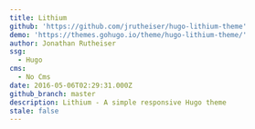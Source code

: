 ```yaml
---
title: Lithium
github: 'https://github.com/jrutheiser/hugo-lithium-theme'
demo: 'https://themes.gohugo.io/theme/hugo-lithium-theme/'
author: Jonathan Rutheiser
ssg:
  - Hugo
cms:
  - No Cms
date: 2016-05-06T02:29:31.000Z
github_branch: master
description: Lithium - A simple responsive Hugo theme
stale: false
---
```

